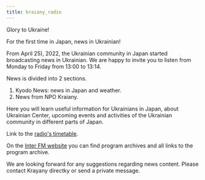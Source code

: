 ```yaml
---
title: kraiany_radio
---
```


Glory to Ukraine!

For the first time in Japan, news in Ukrainian!

From April 25), 2022, the Ukrainian community in Japan started broadcasting news in Ukrainian. We are happy to invite you to listen from Monday to Friday from 13:00 to 13:14.

News is divided into 2 sections.

1. Kyodo News: news in Japan and weather.
2. News from NPO Kraiany.

Here you will learn useful information for Ukrainians in Japan, about Ukrainian Center, upcoming events and activities of the Ukrainian community in different parts of Japan.

Link to the [radio's timetable](https://www.interfm.co.jp/timetable).

On the [Inter FM website](https://www.interfm.co.jp/newsinukr) you can find program archives and all links to the program archive.

We are looking forward for any suggestions regarding news content. Please contact Krayany directky or send a private message.
